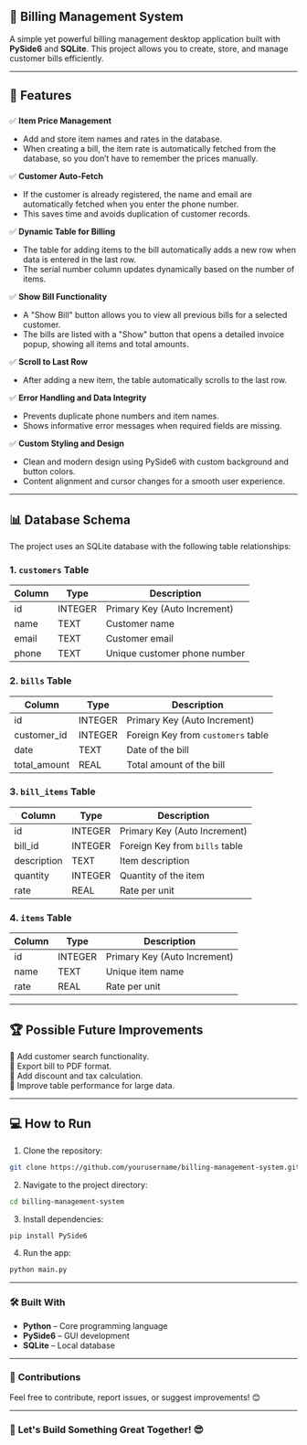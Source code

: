## 🧲 **Billing Management System**  
A simple yet powerful billing management desktop application built with **PySide6** and **SQLite**. This project allows you to create, store, and manage customer bills efficiently.  

---

## 🚀 **Features**
###
✅ **Item Price Management**  
- Add and store item names and rates in the database.  
- When creating a bill, the item rate is automatically fetched from the database, so you don’t have to remember the prices manually.  

✅ **Customer Auto-Fetch**  
- If the customer is already registered, the name and email are automatically fetched when you enter the phone number.  
- This saves time and avoids duplication of customer records.  

✅ **Dynamic Table for Billing**  
- The table for adding items to the bill automatically adds a new row when data is entered in the last row.  
- The serial number column updates dynamically based on the number of items.  

✅ **Show Bill Functionality**  
- A "Show Bill" button allows you to view all previous bills for a selected customer.  
- The bills are listed with a "Show" button that opens a detailed invoice popup, showing all items and total amounts.  

✅ **Scroll to Last Row**  
- After adding a new item, the table automatically scrolls to the last row.  

✅ **Error Handling and Data Integrity**  
- Prevents duplicate phone numbers and item names.  
- Shows informative error messages when required fields are missing.  

✅ **Custom Styling and Design**  
- Clean and modern design using PySide6 with custom background and button colors.  
- Content alignment and cursor changes for a smooth user experience.  

---

## 📊 **Database Schema**  
The project uses an SQLite database with the following table relationships:  

### **1. `customers` Table**  
| Column | Type | Description |
|--------|------|-------------|
| id | INTEGER | Primary Key (Auto Increment) |
| name | TEXT | Customer name |
| email | TEXT | Customer email |
| phone | TEXT | Unique customer phone number |

### **2. `bills` Table**  
| Column | Type | Description |
|--------|------|-------------|
| id | INTEGER | Primary Key (Auto Increment) |
| customer_id | INTEGER | Foreign Key from `customers` table |
| date | TEXT | Date of the bill |
| total_amount | REAL | Total amount of the bill |

### **3. `bill_items` Table**  
| Column | Type | Description |
|--------|------|-------------|
| id | INTEGER | Primary Key (Auto Increment) |
| bill_id | INTEGER | Foreign Key from `bills` table |
| description | TEXT | Item description |
| quantity | INTEGER | Quantity of the item |
| rate | REAL | Rate per unit |

### **4. `items` Table**  
| Column | Type | Description |
|--------|------|-------------|
| id | INTEGER | Primary Key (Auto Increment) |
| name | TEXT | Unique item name |
| rate | REAL | Rate per unit |

---

## 🏆 **Possible Future Improvements**  
🔹 Add customer search functionality.  
🔹 Export bill to PDF format.  
🔹 Add discount and tax calculation.  
🔹 Improve table performance for large data.  

---

## 💻 **How to Run**  
1. Clone the repository:  
```bash
git clone https://github.com/yourusername/billing-management-system.git
```
2. Navigate to the project directory:  
```bash
cd billing-management-system
```
3. Install dependencies:  
```bash
pip install PySide6
```
4. Run the app:  
```bash
python main.py
```

---

### 🛠️ **Built With**  
- **Python** – Core programming language  
- **PySide6** – GUI development  
- **SQLite** – Local database  

---

### 🌟 **Contributions**  
Feel free to contribute, report issues, or suggest improvements! 😊  

---

### 🚀 **Let's Build Something Great Together!** 😎


